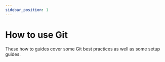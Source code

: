 ```yaml
---
sidebar_position: 1
---
```

# How to use Git

These how to guides cover some Git best practices as well as some setup guides.
